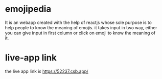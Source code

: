 # emojipedia
It is an webapp created with the help of reactjs whose sole purpose is to help people to know the meaning of emojis. it takes input in two way, either you can give input in first column or click on emoji to know the meaning of it. 

# live-app link
the live app link is https://52237.csb.app/
